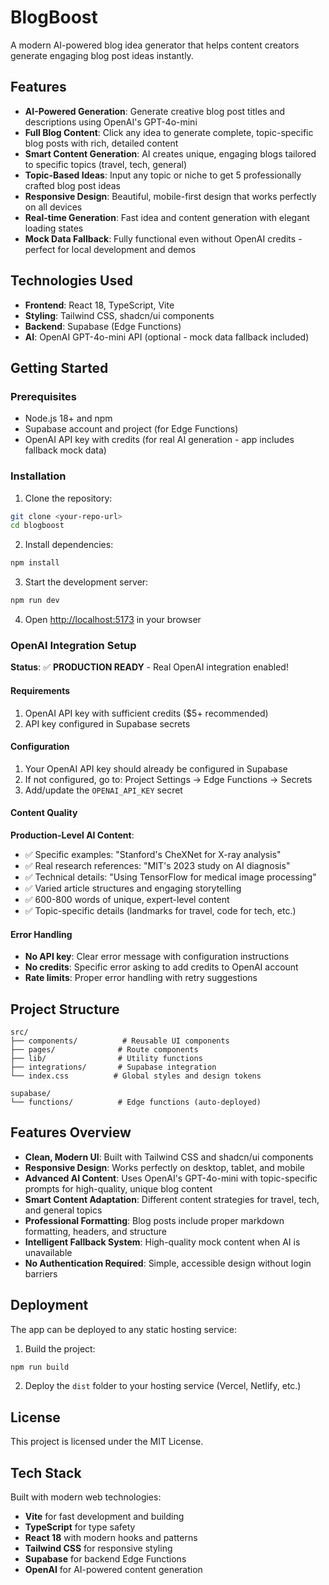 # BlogBoost

A modern AI-powered blog idea generator that helps content creators generate engaging blog post ideas instantly.

## Features

- **AI-Powered Generation**: Generate creative blog post titles and descriptions using OpenAI's GPT-4o-mini
- **Full Blog Content**: Click any idea to generate complete, topic-specific blog posts with rich, detailed content
- **Smart Content Generation**: AI creates unique, engaging blogs tailored to specific topics (travel, tech, general)
- **Topic-Based Ideas**: Input any topic or niche to get 5 professionally crafted blog post ideas
- **Responsive Design**: Beautiful, mobile-first design that works perfectly on all devices
- **Real-time Generation**: Fast idea and content generation with elegant loading states
- **Mock Data Fallback**: Fully functional even without OpenAI credits - perfect for local development and demos

## Technologies Used

- **Frontend**: React 18, TypeScript, Vite
- **Styling**: Tailwind CSS, shadcn/ui components
- **Backend**: Supabase (Edge Functions)
- **AI**: OpenAI GPT-4o-mini API (optional - mock data fallback included)

## Getting Started

### Prerequisites

- Node.js 18+ and npm
- Supabase account and project (for Edge Functions)
- OpenAI API key with credits (for real AI generation - app includes fallback mock data)

### Installation

1. Clone the repository:
```bash
git clone <your-repo-url>
cd blogboost
```

2. Install dependencies:
```bash
npm install
```

3. Start the development server:
```bash
npm run dev
```

4. Open [http://localhost:5173](http://localhost:5173) in your browser

### OpenAI Integration Setup

**Status**: ✅ **PRODUCTION READY** - Real OpenAI integration enabled!

#### Requirements
1. OpenAI API key with sufficient credits ($5+ recommended)
2. API key configured in Supabase secrets

#### Configuration
1. Your OpenAI API key should already be configured in Supabase
2. If not configured, go to: Project Settings → Edge Functions → Secrets
3. Add/update the `OPENAI_API_KEY` secret

#### Content Quality
**Production-Level AI Content**:
- ✅ Specific examples: "Stanford's CheXNet for X-ray analysis"
- ✅ Real research references: "MIT's 2023 study on AI diagnosis" 
- ✅ Technical details: "Using TensorFlow for medical image processing"
- ✅ Varied article structures and engaging storytelling
- ✅ 600-800 words of unique, expert-level content
- ✅ Topic-specific details (landmarks for travel, code for tech, etc.)

#### Error Handling
- **No API key**: Clear error message with configuration instructions
- **No credits**: Specific error asking to add credits to OpenAI account
- **Rate limits**: Proper error handling with retry suggestions

## Project Structure

```
src/
├── components/          # Reusable UI components
├── pages/              # Route components
├── lib/                # Utility functions
├── integrations/       # Supabase integration
└── index.css          # Global styles and design tokens

supabase/
└── functions/          # Edge functions (auto-deployed)
```

## Features Overview

- **Clean, Modern UI**: Built with Tailwind CSS and shadcn/ui components
- **Responsive Design**: Works perfectly on desktop, tablet, and mobile
- **Advanced AI Content**: Uses OpenAI's GPT-4o-mini with topic-specific prompts for high-quality, unique blog content
- **Smart Content Adaptation**: Different content strategies for travel, tech, and general topics
- **Professional Formatting**: Blog posts include proper markdown formatting, headers, and structure
- **Intelligent Fallback System**: High-quality mock content when AI is unavailable
- **No Authentication Required**: Simple, accessible design without login barriers

## Deployment

The app can be deployed to any static hosting service:

1. Build the project:
```bash
npm run build
```

2. Deploy the `dist` folder to your hosting service (Vercel, Netlify, etc.)

## License

This project is licensed under the MIT License.

## Tech Stack

Built with modern web technologies:
- **Vite** for fast development and building
- **TypeScript** for type safety
- **React 18** with modern hooks and patterns
- **Tailwind CSS** for responsive styling
- **Supabase** for backend Edge Functions
- **OpenAI** for AI-powered content generation